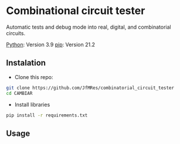 # Combinational circuit tester

Automatic tests and debug mode into real, digital, and combinatorial circuits.

[Python](https://https://www.python.org/): Version 3.9 
[pip](https://pip.pypa.io/): Version 21.2

## Instalation

- Clone this repo:
```bash
git clone https://github.com/JfMRes/combinatorial_circuit_tester
cd CAMBIAR
```

- Install libraries

```bash
pip install -r requirements.txt
```



## Usage
